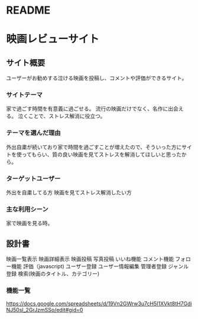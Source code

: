 # README

# 映画レビューサイト

## サイト概要
ユーザーがお勧めする泣ける映画を投稿し、コメントや評価ができるサイト。

### サイトテーマ
家で過ごす時間を有意義に過ごせる。
流行の映画だけでなく、名作に出会える。
泣くことで、ストレス解消に役立つ。


### テーマを選んだ理由
外出自粛が続いており家で時間を過ごすことが増えたので、そういった方にサイトを使ってもらい、質の良い映画を見てストレスを解消してほしいと思ったから。

### ターゲットユーザー
外出を自粛してる方
映画を見てストレス解消したい方

### 主な利用シーン
家で映画を見る時。

## 設計書
映画一覧表示
映画詳細表示
映画投稿
写真投稿
いいね機能
コメント機能
フォロー機能
評価（javascript)
ユーザー登録
ユーザー情報編集
管理者登録
ジャンル登録
検索(映画のタイトル、カテゴリー)
### 機能一覧
https://docs.google.com/spreadsheets/d/19Vn2GWrw3u7cH5I1XVkt8tH7GdiNJ50sl_2GrJzmSSo/edit#gid=0
